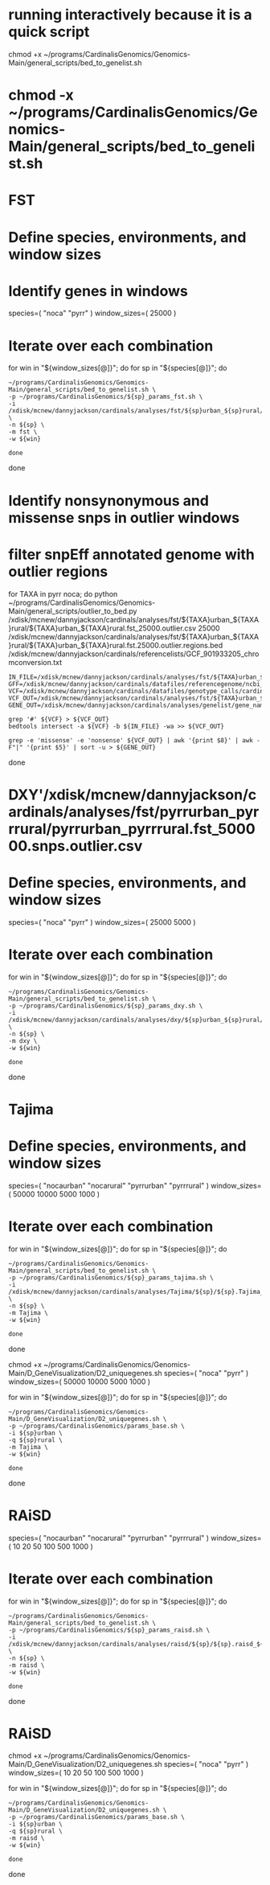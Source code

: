 # running interactively because it is a quick script
chmod +x ~/programs/CardinalisGenomics/Genomics-Main/general_scripts/bed_to_genelist.sh
# chmod -x ~/programs/CardinalisGenomics/Genomics-Main/general_scripts/bed_to_genelist.sh

# FST
# Define species, environments, and window sizes
# Identify genes in windows
species=( "noca" "pyrr" )
window_sizes=( 25000 )

# Iterate over each combination
for win in "${window_sizes[@]}"; do
    for sp in "${species[@]}"; do

    ~/programs/CardinalisGenomics/Genomics-Main/general_scripts/bed_to_genelist.sh \
    -p ~/programs/CardinalisGenomics/${sp}_params_fst.sh \
    -i /xdisk/mcnew/dannyjackson/cardinals/analyses/fst/${sp}urban_${sp}rural/${sp}urban_${sp}rural.fst_${win}.outlier.csv \
    -n ${sp} \
    -m fst \
    -w ${win}

    done
done

# Identify nonsynonymous and missense snps in outlier windows
# filter snpEff annotated genome with outlier regions
for TAXA in pyrr noca; do
    python ~/programs/CardinalisGenomics/Genomics-Main/general_scripts/outlier_to_bed.py /xdisk/mcnew/dannyjackson/cardinals/analyses/fst/${TAXA}urban_${TAXA}rural/${TAXA}urban_${TAXA}rural.fst_25000.outlier.csv 25000 /xdisk/mcnew/dannyjackson/cardinals/analyses/fst/${TAXA}urban_${TAXA}rural/${TAXA}urban_${TAXA}rural.fst.25000.outlier.regions.bed /xdisk/mcnew/dannyjackson/cardinals/referencelists/GCF_901933205_chromconversion.txt

    IN_FILE=/xdisk/mcnew/dannyjackson/cardinals/analyses/fst/${TAXA}urban_${TAXA}rural/${TAXA}urban_${TAXA}rural.fst.25000.outlier.regions.bed
    GFF=/xdisk/mcnew/dannyjackson/cardinals/datafiles/referencegenome/ncbi_dataset/data/GCF_901933205.1/genomic.gff
    VCF=/xdisk/mcnew/dannyjackson/cardinals/datafiles/genotype_calls/cardinals_filtered.snpEffann.vcf
    VCF_OUT=/xdisk/mcnew/dannyjackson/cardinals/analyses/fst/${TAXA}urban_${TAXA}rural/${TAXA}urban_${TAXA}rural.fst.25000.outlier.ann.snps.vcf
    GENE_OUT=/xdisk/mcnew/dannyjackson/cardinals/analyses/genelist/gene_names/${TAXA}urban_${TAXA}rural.fst.25000.outlier.snpeff.genes.txt

    grep '#' ${VCF} > ${VCF_OUT}
    bedtools intersect -a ${VCF} -b ${IN_FILE} -wa >> ${VCF_OUT}

    grep -e 'missense' -e 'nonsense' ${VCF_OUT} | awk '{print $8}' | awk -F"|" '{print $5}' | sort -u > ${GENE_OUT}
done



# DXY'/xdisk/mcnew/dannyjackson/cardinals/analyses/fst/pyrrurban_pyrrrural/pyrrurban_pyrrrural.fst_500000.snps.outlier.csv
# Define species, environments, and window sizes
species=( "noca" "pyrr" )
window_sizes=( 25000 5000 )

# Iterate over each combination
for win in "${window_sizes[@]}"; do
    for sp in "${species[@]}"; do

    ~/programs/CardinalisGenomics/Genomics-Main/general_scripts/bed_to_genelist.sh \
    -p ~/programs/CardinalisGenomics/${sp}_params_dxy.sh \
    -i /xdisk/mcnew/dannyjackson/cardinals/analyses/dxy/${sp}urban_${sp}rural/${sp}urban_${sp}rural.dxy_${win}.outlier.csv \
    -n ${sp} \
    -m dxy \
    -w ${win}

    done
done

# Tajima
# Define species, environments, and window sizes
species=( "nocaurban" "nocarural" "pyrrurban" "pyrrrural" )
window_sizes=( 50000 10000 5000 1000 )

# Iterate over each combination
for win in "${window_sizes[@]}"; do
    for sp in "${species[@]}"; do

    ~/programs/CardinalisGenomics/Genomics-Main/general_scripts/bed_to_genelist.sh \
    -p ~/programs/CardinalisGenomics/${sp}_params_tajima.sh \
    -i /xdisk/mcnew/dannyjackson/cardinals/analyses/Tajima/${sp}/${sp}.Tajima_${win}.outlier.csv \
    -n ${sp} \
    -m Tajima \
    -w ${win}

    done
done


chmod +x ~/programs/CardinalisGenomics/Genomics-Main/D_GeneVisualization/D2_uniquegenes.sh
species=( "noca" "pyrr" )
window_sizes=( 50000 10000 5000 1000 )

for win in "${window_sizes[@]}"; do
    for sp in "${species[@]}"; do

    ~/programs/CardinalisGenomics/Genomics-Main/D_GeneVisualization/D2_uniquegenes.sh \
    -p ~/programs/CardinalisGenomics/params_base.sh \
    -i ${sp}urban \
    -q ${sp}rural \
    -m Tajima \
    -w ${win}

    done
done

# RAiSD

species=( "nocaurban" "nocarural" "pyrrurban" "pyrrrural" )
window_sizes=( 10 20 50 100 500 1000 )

# Iterate over each combination
for win in "${window_sizes[@]}"; do
    for sp in "${species[@]}"; do

    ~/programs/CardinalisGenomics/Genomics-Main/general_scripts/bed_to_genelist.sh \
    -p ~/programs/CardinalisGenomics/${sp}_params_raisd.sh \
    -i /xdisk/mcnew/dannyjackson/cardinals/analyses/raisd/${sp}/${sp}.raisd_${win}.outlier.csv \
    -n ${sp} \
    -m raisd \
    -w ${win}

    done
done

# RAiSD
chmod +x ~/programs/CardinalisGenomics/Genomics-Main/D_GeneVisualization/D2_uniquegenes.sh
species=( "noca" "pyrr" )
window_sizes=( 10 20 50 100 500 1000 )

for win in "${window_sizes[@]}"; do
    for sp in "${species[@]}"; do

    ~/programs/CardinalisGenomics/Genomics-Main/D_GeneVisualization/D2_uniquegenes.sh \
    -p ~/programs/CardinalisGenomics/params_base.sh \
    -i ${sp}urban \
    -q ${sp}rural \
    -m raisd \
    -w ${win}

    done
done

